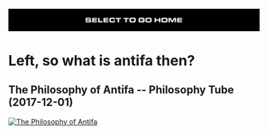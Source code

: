 [![](https://raw.githubusercontent.com/wdbm/InfoPeace/master/media/InfoPeace_home.png)](https://github.com/wdbm/InfoPeace/blob/master/README.md)

# Left, so what is antifa then?

## **The Philosophy of Antifa** -- Philosophy Tube (2017-12-01)

[![The Philosophy of Antifa](https://img.youtube.com/vi/bgwS_FMZ3nQ/0.jpg)](https://www.youtube.com/watch?v=bgwS_FMZ3nQ)

